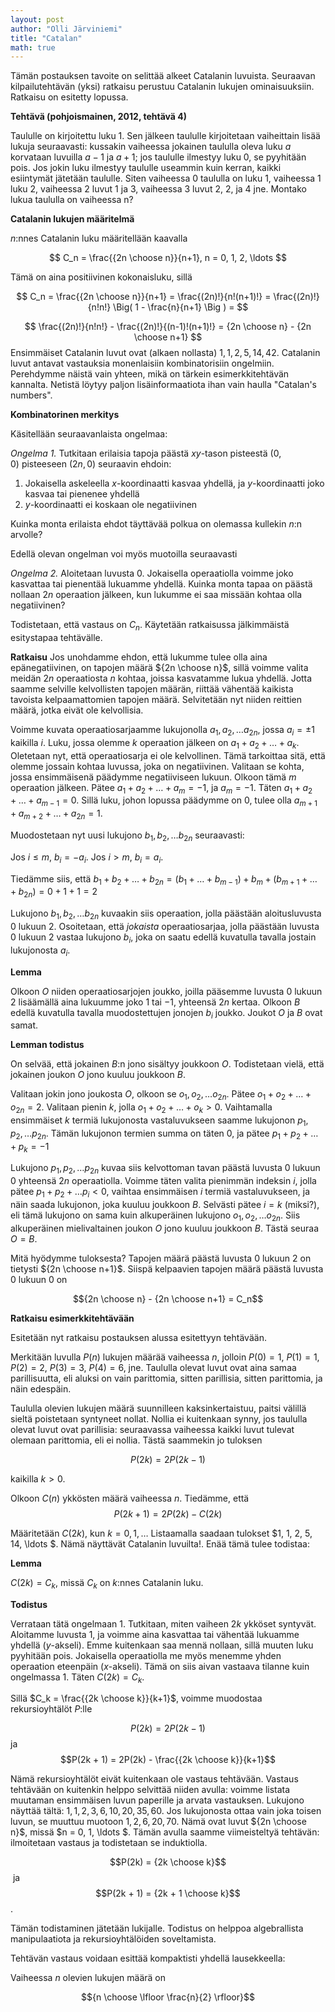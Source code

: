 ```yaml
---
layout: post
author: "Olli Järviniemi"
title: "Catalan"
math: true
---
```


Tämän postauksen tavoite on selittää alkeet Catalanin luvuista. Seuraavan kilpailutehtävän (yksi) ratkaisu perustuu Catalanin lukujen ominaisuuksiin. Ratkaisu on esitetty lopussa.

**Tehtävä (pohjoismainen, 2012, tehtävä 4)**

Taululle on kirjoitettu luku 1. Sen jälkeen taululle kirjoitetaan vaiheittain lisää lukuja seuraavasti: kussakin vaiheessa jokainen taululla oleva luku $a$ korvataan luvuilla $a-1$ ja $a+1$; jos taululle ilmestyy luku 0, se pyyhitään pois. Jos jokin luku ilmestyy taululle useammin kuin kerran, kaikki esiintymät jätetään taululle. Siten vaiheessa 0 taululla on luku 1, vaiheessa 1 luku 2, vaiheessa 2 luvut 1 ja 3, vaiheessa 3 luvut 2, 2, ja 4 jne. Montako lukua taululla on vaiheessa n?

**Catalanin lukujen määritelmä**

$n$:nnes Catalanin luku määritellään kaavalla

$$ C_n = \frac{{2n \choose n}}{n+1}, n = 0, 1, 2, \ldots $$

Tämä on aina positiivinen kokonaisluku, sillä


$$ C_n = \frac{{2n \choose n}}{n+1} = \frac{(2n)!}{n!(n+1)!} = \frac{(2n)!}{n!n!} \Big( 1 - \frac{n}{n+1}    \Big ) =
$$

$$
\frac{(2n)!}{n!n!} - \frac{(2n)!}{(n-1)!(n+1)!}
= {2n  \choose n} - {2n \choose n+1}
$$
Ensimmäiset Catalanin luvut ovat (alkaen nollasta) $1, 1, 2, 5, 14, 42$. Catalanin luvut antavat vastauksia monenlaisiin kombinatorisiin ongelmiin. Perehdymme näistä vain yhteen, mikä on tärkein esimerkkitehtävän kannalta. Netistä löytyy paljon lisäinformaatiota ihan vain haulla "Catalan's numbers".

**Kombinatorinen merkitys**

Käsitellään seuraavanlaista ongelmaa:

*Ongelma 1.*
Tutkitaan erilaisia tapoja päästä $xy$-tason pisteestä $(0, 0)$ pisteeseen $(2n, 0)$ seuraavin ehdoin:
  1. Jokaisella askeleella $x$-koordinaatti kasvaa yhdellä, ja $y$-koordinaatti joko kasvaa tai pienenee yhdellä
  2. $y$-koordinaatti ei koskaan ole negatiivinen

Kuinka monta erilaista ehdot täyttävää polkua on olemassa kullekin $n$:n arvolle?

Edellä olevan ongelman voi myös muotoilla seuraavasti

*Ongelma 2.*
Aloitetaan luvusta $0$. Jokaisella operaatiolla voimme joko kasvattaa tai pienentää lukuamme yhdellä. Kuinka monta tapaa on päästä nollaan $2n$ operaation jälkeen, kun lukumme ei saa missään kohtaa olla negatiivinen?


Todistetaan, että vastaus on $C_n$. Käytetään ratkaisussa jälkimmäistä esitystapaa tehtävälle.

**Ratkaisu**
Jos unohdamme ehdon, että lukumme tulee olla aina epänegatiivinen, on tapojen määrä ${2n \choose n}$, sillä voimme valita meidän $2n$ operaatiosta $n$ kohtaa, joissa kasvatamme lukua yhdellä.
Jotta saamme selville kelvollisten tapojen määrän, riittää vähentää kaikista tavoista kelpaamattomien tapojen määrä. Selvitetään nyt niiden reittien määrä, jotka eivät ole kelvollisia.

Voimme kuvata operaatiosarjaamme lukujonolla $a_1, a_2, \ldots a_{2n}$, jossa $a_i = \pm 1$ kaikilla $i$. Luku, jossa olemme $k$ operaation jälkeen on $a_1 + a_2 + \ldots + a_k$. Oletetaan nyt, että operaatiosarja ei ole kelvollinen. Tämä tarkoittaa sitä, että olemme jossain kohtaa luvussa, joka on negatiivinen. Valitaan se kohta, jossa ensimmäisenä päädymme negatiiviseen lukuun. Olkoon tämä $m$ operaation jälkeen. Pätee $a_1 + a_2 + \ldots + a_m = -1$, ja $a_m = -1$. Täten $a_1 + a_2 + \ldots + a_{m-1} = 0$. Sillä luku, johon lopussa päädymme on $0$, tulee olla $a_{m+1} + a_{m+2} + \ldots + a_{2n} = 1$.

Muodostetaan nyt uusi lukujono $b_1, b_2, \ldots b_{2n}$ seuraavasti:

  Jos $i \le m$, $b_i = -a_i$.
  Jos $i > m$, $b_i = a_i$.

Tiedämme siis, että $b_1 + b_2 + \ldots + b_{2n} = (b_1 + \ldots + b_{m-1}) + b_m + (b_{m+1} + \ldots + b_{2n}) = 0 + 1 + 1 = 2$

Lukujono $b_1, b_2, \ldots b_{2n}$ kuvaakin siis operaation, jolla päästään aloitusluvusta $0$ lukuun $2$. Osoitetaan, että *jokaista* operaatiosarjaa, jolla päästään luvusta $0$ lukuun $2$ vastaa lukujono $b_i$, joka on saatu edellä kuvatulla tavalla jostain lukujonosta $a_i$.

**Lemma**

Olkoon $O$ niiden operaatiosarjojen joukko, joilla pääsemme luvusta $0$ lukuun $2$ lisäämällä aina lukuumme joko $1$ tai $-1$, yhteensä $2n$ kertaa. Olkoon $B$ edellä kuvatulla tavalla muodostettujen jonojen $b_i$ joukko. Joukot $O$ ja $B$ ovat samat.

**Lemman todistus**

On selvää, että jokainen $B$:n jono sisältyy joukkoon $O$. Todistetaan vielä, että jokainen joukon $O$ jono kuuluu joukkoon $B$.

Valitaan jokin jono joukosta $O$, olkoon se $o_1, o_2, \ldots o_{2n}$. Pätee $o_1 + o_2 + \ldots + o_{2n} = 2$. Valitaan pienin $k$, jolla $o_1 + o_2 + \ldots + o_k > 0$. Vaihtamalla ensimmäiset $k$ termiä lukujonosta vastaluvukseen saamme lukujonon $p_1, p_2, \ldots p_{2n}$. Tämän lukujonon termien summa on täten $0$, ja pätee
$p_1 + p_2 + \ldots + p_k = -1$

Lukujono $p_1, p_2, \ldots p_{2n}$ kuvaa siis kelvottoman tavan päästä luvusta $0$ lukuun $0$ yhteensä $2n$ operaatiolla. Voimme täten valita pienimmän indeksin $i$, jolla pätee
$p_1 + p_2 + \ldots p_i < 0$, vaihtaa ensimmäisen $i$ termiä vastaluvukseen, ja näin saada lukujonon, joka kuuluu joukkoon $B$. Selvästi pätee $i = k$ (miksi?), eli tämä lukujono on sama kuin alkuperäinen lukujono $o_1, o_2, \ldots o_{2n}$. Siis alkuperäinen mielivaltainen joukon $O$ jono kuuluu joukkoon $B$. Tästä seuraa $O = B$.


Mitä hyödymme tuloksesta? Tapojen määrä päästä luvusta $0$ lukuun $2$ on tietysti ${2n \choose n+1}$. Siispä kelpaavien tapojen määrä päästä luvusta $0$ lukuun $0$ on

$${2n \choose n} - {2n \choose n+1} = C_n$$

**Ratkaisu esimerkkitehtävään**

Esitetään nyt ratkaisu postauksen alussa esitettyyn tehtävään.

Merkitään luvulla $P(n)$ lukujen määrää vaiheessa $n$, jolloin $P(0) = 1$, $P(1) = 1$, $P(2) = 2$, $P(3) = 3$, $P(4) = 6$, jne. Taululla olevat luvut ovat aina samaa parillisuutta, eli aluksi on vain parittomia, sitten parillisia, sitten parittomia, ja näin edespäin.

Taululla olevien lukujen määrä suunnilleen kaksinkertaistuu, paitsi välillä sieltä poistetaan syntyneet nollat. Nollia ei kuitenkaan synny, jos taululla olevat luvut ovat parillisia: seuraavassa vaiheessa kaikki luvut tulevat olemaan parittomia, eli ei nollia. Tästä saammekin jo tuloksen

$$P(2k) = 2P(2k - 1)$$

kaikilla $k > 0$.

Olkoon $C(n)$ ykkösten määrä vaiheessa $n$. Tiedämme, että
$$P(2k+1) = 2P(2k) - C(2k)$$

Määritetään $C(2k)$, kun $k = 0, 1, \ldots$ Listaamalla saadaan tulokset $1, 1, 2, 5, 14, \ldots $. Nämä näyttävät Catalanin luvuilta!. Enää tämä tulee todistaa:


**Lemma**

$C(2k) = C_k$, missä $C_k$ on $k$:nnes Catalanin luku.

**Todistus**

Verrataan tätä ongelmaan $1$. Tutkitaan, miten vaiheen $2k$ ykköset syntyvät. Aloitamme luvusta $1$, ja voimme aina kasvattaa tai vähentää lukuamme yhdellä ($y$-akseli). Emme kuitenkaan saa mennä nollaan, sillä muuten luku pyyhitään pois. Jokaisella operaatiolla me myös menemme yhden operaation eteenpäin ($x$-akseli). Tämä on siis aivan vastaava tilanne kuin ongelmassa $1$. Täten $C(2k) = C_k$.



Sillä $C_k = \frac{{2k \choose k}}{k+1}$, voimme muodostaa rekursioyhtälöt $P$:lle

$$P(2k) = 2P(2k - 1)$$ ja
$$P(2k + 1) = 2P(2k) - \frac{{2k \choose k}}{k+1}$$

Nämä rekursioyhtälöt eivät kuitenkaan ole vastaus tehtävään. Vastaus tehtävään on kuitenkin helppo selvittää niiden avulla: voimme listata muutaman ensimmäisen luvun paperille ja arvata vastauksen. Lukujono näyttää tältä: $1, 1, 2, 3, 6, 10, 20, 35, 60$. Jos lukujonosta ottaa vain joka toisen luvun, se muuttuu muotoon $1, 2, 6, 20, 70$. Nämä ovat luvut ${2n \choose n}$, missä $n = 0, 1, \ldots $. Tämän avulla saamme viimeisteltyä tehtävän: ilmoitetaan vastaus ja todistetaan se induktiolla.

$$P(2k) = {2k \choose k}$$ ja $$P(2k + 1) = {2k + 1 \choose k}$$.



Tämän todistaminen jätetään lukijalle. Todistus on helppoa algebrallista manipulaatiota ja rekursioyhtälöiden soveltamista.

Tehtävän vastaus voidaan esittää kompaktisti yhdellä lausekkeella:

Vaiheessa $n$ olevien lukujen määrä on

$${n \choose \lfloor \frac{n}{2} \rfloor}$$
